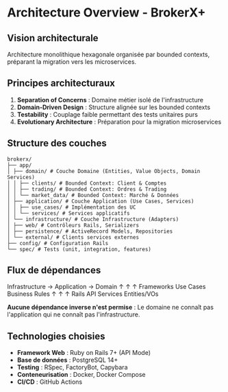 # Architecture Overview - BrokerX+

## Vision architecturale
Architecture monolithique hexagonale organisée par bounded contexts, préparant la migration vers les microservices.

## Principes architecturaux
1. **Separation of Concerns** : Domaine métier isolé de l'infrastructure
2. **Domain-Driven Design** : Structure alignée sur les bounded contexts
3. **Testability** : Couplage faible permettant des tests unitaires purs
4. **Evolutionary Architecture** : Préparation pour la migration microservices

## Structure des couches
```
brokerx/
├── app/
│ ├── domain/ # Couche Domaine (Entities, Value Objects, Domain Services)
│ │ ├── clients/ # Bounded Context: Client & Comptes
│ │ ├── trading/ # Bounded Context: Ordres & Trading
│ │ └── market_data/ # Bounded Context: Marché & Données
│ ├── application/ # Couche Application (Use Cases, Services)
│ │ ├── use_cases/ # Implémentation des UC
│ │ └── services/ # Services applicatifs
│ └── infrastructure/ # Couche Infrastructure (Adapters)
│ ├── web/ # Contrôleurs Rails, Serializers
│ ├── persistence/ # ActiveRecord Models, Repositories
│ └── external/ # Clients services externes
├── config/ # Configuration Rails
└── spec/ # Tests (unit, integration, features)
```

## Flux de dépendances
Infrastructure → Application → Domain
↑ ↑ ↑
Frameworks Use Cases Business Rules
↑ ↑ ↑
Rails API Services Entities/VOs

**Aucune dépendance inverse n'est permise** : Le domaine ne connaît pas l'application qui ne connaît pas l'infrastructure.

## Technologies choisies
- **Framework Web** : Ruby on Rails 7+ (API Mode)
- **Base de données** : PostgreSQL 14+
- **Testing** : RSpec, FactoryBot, Capybara
- **Conteneurisation** : Docker, Docker Compose
- **CI/CD** : GitHub Actions
